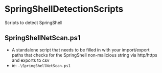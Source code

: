 # SpringShellDetectionScripts
Scripts to detect SpringShell

## SpringShellNetScan.ps1
* A standalone script that needs to be filled in with your import/export paths that checks for the SpringShell non-malicious string via http/https and exports to csv
* ie: `.\SpringShellNetScan.ps1`
